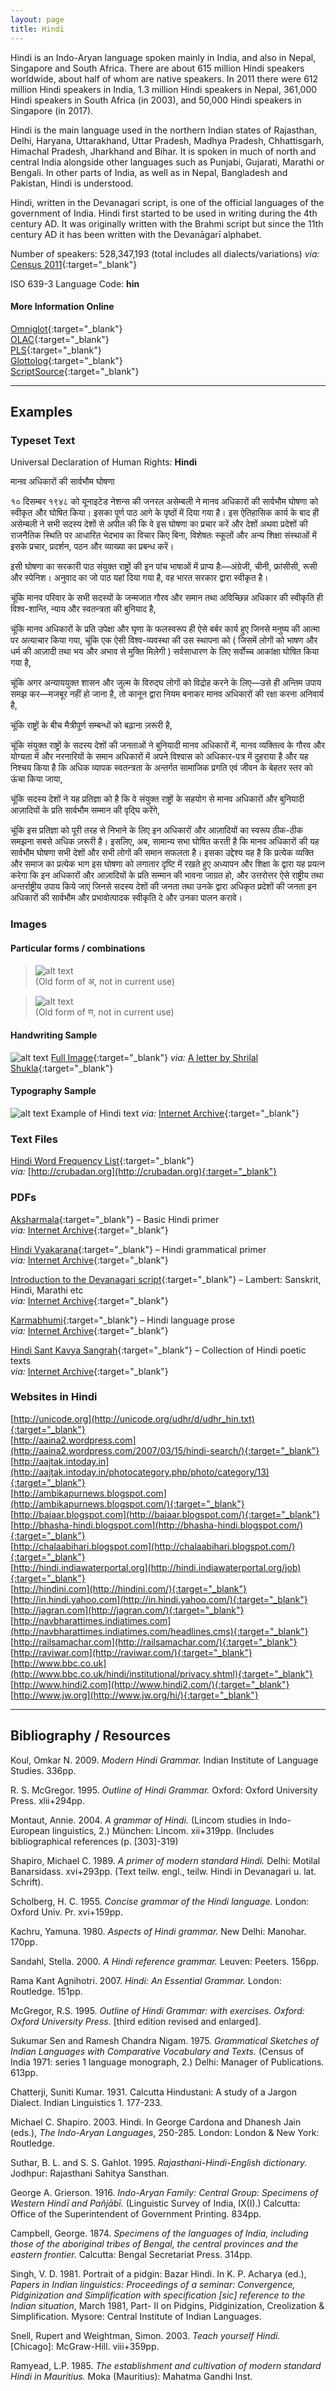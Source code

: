 ```yaml
---
layout: page
title: Hindi
---
```


Hindi is an Indo-Aryan language spoken mainly in India, and also in Nepal, Singapore and South Africa. There are about 615 million Hindi speakers worldwide, about half of whom are native speakers. In 2011 there were 612 million Hindi speakers in India, 1.3 million Hindi speakers in Nepal, 361,000 Hindi speakers in South Africa (in 2003), and 50,000 Hindi speakers in Singapore (in 2017).

Hindi is the main language used in the northern Indian states of Rajasthan, Delhi, Haryana, Uttarakhand, Uttar Pradesh, Madhya Pradesh, Chhattisgarh, Himachal Pradesh, Jharkhand and Bihar. It is spoken in much of north and central India alongside other languages such as Punjabi, Gujarati, Marathi or Bengali. In other parts of India, as well as in Nepal, Bangladesh and Pakistan, Hindi is understood.

Hindi, written in the Devanagari script, is one of the official languages of the government of India. Hindi first started to be used in writing during the 4th century AD. It was originally written with the Brahmi script but since the 11th century AD it has been written with the Devanāgarī alphabet.

Number of speakers: 528,347,193 (total includes all dialects/variations) *via:* [Census 2011](../devanagari-overview/Census-of-India-2011-Language.pdf){:target="_blank"}  

ISO 639-3 Language Code: **hin**  

#### More Information Online

[Omniglot](https://omniglot.com/writing/hindi.htm){:target="_blank"}  
[OLAC](http://www.language-archives.org/language/hin){:target="_blank"}  
[PLS](http://www.peopleslinguisticsurvey.org/bhasha-sample.aspx?id=403){:target="_blank"}  
[Glottolog](https://glottolog.org/resource/languoid/id/hind1269){:target="_blank"}  
[ScriptSource](https://www.scriptsource.org/cms/scripts/page.php?item_id=language_detail&key=hin){:target="_blank"}

-----


## Examples

### Typeset Text

Universal Declaration of Human Rights: **Hindi**

मानव अधिकारों की सार्वभौम घोषणा

१० दिसम्बर १९४८ को यूनाइटेड नेशन्स की जनरल असेम्बली ने मानव अधिकारों की सार्वभौम घोषणा को स्वीकृत और घोषित किया। इसका पूर्ण पाठ आगे के पृष्ठों में दिया गया है। इस ऐतिहासिक कार्य के बाद ही असेम्बली ने सभी सदस्य देशों से अपील की कि वे इस घोषणा का प्रचार करें और देशों अथवा प्रदेशों की राजनैतिक स्थिति पर आधारित भेदभाव का विचार किए बिना, विशेषतः स्कूलों और अन्य शिक्षा संस्थाओं में इसके प्रचार, प्रदर्शन, पठन और व्याख्या का प्रबन्ध करें।

इसी घोषणा का सरकारी पाठ संयुक्त राष्ट्रों की इन पांच भाषाओं में प्राप्य हैः—अंग्रेजी, चीनी, फ्रांसीसी, रूसी और स्पेनिश। अनुवाद का जो पाठ यहां दिया गया है, वह भारत सरकार द्वारा स्वीकृत है।

चूंकि मानव परिवार के सभी सदस्यों के जन्मजात गौरव और समान तथा अविच्छिन्न अधिकार की स्वीकृति ही विश्व-शान्ति, न्याय और स्वतन्त्रता की बुनियाद है,

चूंकि मानव अधिकारों के प्रति उपेक्षा और घृणा के फलस्वरूप ही ऐसे बर्बर कार्य हुए जिनसे मनुष्य की आत्मा पर अत्याचार किया गया, चूंकि एक ऐसी विश्व-व्यवस्था की उस स्थापना को ( जिसमें लोगों को भाषण और धर्म की आज़ादी तथा भय और अभाव से मुक्ति मिलेगी ) सर्वसाधारण के लिए सर्वोच्च आकांक्षा घोषित किया गया है,

चूंकि अगर अन्याययुक्त शासन और जुल्म के विरुद्घ लोगों को विद्रोह करने के लिए—उसे ही अन्तिम उपाय समझ कर—मजबूर नहीं हो जाना है, तो कानून द्वारा नियम बनाकर मानव अधिकारों की रक्षा करना अनिवार्य है,

चूंकि राष्ट्रों के बीच मैत्रीपूर्ण सम्बन्धों को बढ़ाना ज़रूरी है,

चूंकि संयुक्त राष्ट्रों के सदस्य देशों की जनताओं ने बुनियादी मानव अधिकारों में, मानव व्यक्तित्व के गौरव और योग्यता में और नरनारियों के समान अधिकारों में अपने विश्वास को अधिकार-पत्र में दुहराया है और यह निश्चय किया है कि अधिक व्यापक स्वतन्त्रता के अन्तर्गत सामाजिक प्रगति एवं जीवन के बेहतर स्तर को ऊंचा किया जाया,

चूंकि सदस्य देशों ने यह प्रतिज्ञा को है कि वे संयुक्त राष्ट्रों के सहयोग से मानव अधिकारों और बुनियादी आज़ादियों के प्रति सार्वभौम सम्मान की वृद्घि करेंगे,

चूंकि इस प्रतिज्ञा को पूरी तरह से निभाने के लिए इन अधिकारों और आज़ादियों का स्वरूप ठीक-ठीक समझना सबसे अधिक ज़रूरी है। इसलिए, अब, सामान्य सभा घोषित करती है कि मानव अधिकारों की यह सार्वभौम घोषणा सभी देशों और सभी लोगों की समान सफलता है। इसका उद्देश्य यह है कि प्रत्येक व्यक्ति और समाज का प्रत्येक भाग इस घोषणा को लगातार दृष्टि में रखते हुए अध्यापन और शिक्षा के द्वारा यह प्रयत्न करेगा कि इन अधिकारों और आज़ादियों के प्रति सम्मान की भावना जाग्रत हो, और उत्तरोत्तर ऐसे राष्ट्रीय तथा अन्तर्राष्ट्रीय उपाय किये जाएं जिनसे सदस्य देशों की जनता तथा उनके द्वारा अधिकृत प्रदेशों की जनता इन अधिकारों की सार्वभौम और प्रभावोत्पादक स्वीकृति दे और उनका पालन करावे।


### Images


#### Particular forms / combinations

>![alt text](/images/01.png)  
(Old form of अ, not in current use)

>![alt text](/images/02.png)  
(Old form of ण, not in current use)
 &nbsp;  


#### Handwriting Sample

![alt text](/images/Hindi-handwriting-01.png)
[Full Image](/images/Hindi-handwriting-01.jpg){:target="_blank"} *via:* [A letter by Shrilal Shukla](http://dineshupadhyaya.blogspot.com/2011/10/handwritten-letter-message-from.html){:target="_blank"}


#### Typography Sample

![alt text](/images/hindi.png)
Example of Hindi text
*via:* [Internet Archive](https://archive.org/details/in.ernet.dli.2015.464071){:target="_blank"}


### Text Files

[Hindi Word Frequency List](/basic-info/hindi-word-frequency.txt){:target="_blank"}  
*via:* [http://crubadan.org](http://crubadan.org){:target="_blank"}


### PDFs

[Aksharmala](/samples/Hindi-01.pdf){:target="_blank"} – Basic Hindi primer  
*via:* [Internet Archive](https://archive.org/details/hindprimerthes00chri){:target="_blank"}

[Hindi Vyakarana](/samples/Hindi-02.pdf){:target="_blank"} – Hindi grammatical primer  
*via:* [Internet Archive](https://archive.org/details/in.ernet.dli.2015.545450){:target="_blank"}

[Introduction to the Devanagari script](/samples/Hindi-03.pdf){:target="_blank"} – Lambert: Sanskrit, Hindi, Marathi etc  
*via:* [Internet Archive](https://archive.org/details/in.gov.ignca.3374){:target="_blank"}

[Karmabhumi](/samples/Hindi-04.pdf){:target="_blank"} – Hindi language prose  
*via:* [Internet Archive](https://archive.org/details/Karmbhumi-Hindi-Premchand){:target="_blank"}

[Hindi Sant Kavya Sangrah](/samples/Hindi-05.pdf){:target="_blank"} – Collection of Hindi poetic texts  
*via:* [Internet Archive](https://archive.org/details/in.ernet.dli.2015.493785){:target="_blank"}


### Websites in Hindi

[http://unicode.org](http://unicode.org/udhr/d/udhr_hin.txt){:target="_blank"}  
[http://aaina2.wordpress.com](http://aaina2.wordpress.com/2007/03/15/hindi-search/){:target="_blank"}  
[http://aajtak.intoday.in](http://aajtak.intoday.in/photocategory.php/photo/category/13){:target="_blank"}  
[http://ambikapurnews.blogspot.com](http://ambikapurnews.blogspot.com/){:target="_blank"}  
[http://bajaar.blogspot.com](http://bajaar.blogspot.com/){:target="_blank"}  
[http://bhasha-hindi.blogspot.com](http://bhasha-hindi.blogspot.com/){:target="_blank"}  
[http://chalaabihari.blogspot.com](http://chalaabihari.blogspot.com/){:target="_blank"}  
[http://hindi.indiawaterportal.org](http://hindi.indiawaterportal.org/job){:target="_blank"}  
[http://hindini.com](http://hindini.com/){:target="_blank"}  
[http://in.hindi.yahoo.com](http://in.hindi.yahoo.com/){:target="_blank"}  
[http://jagran.com](http://jagran.com/){:target="_blank"}  
[http://navbharattimes.indiatimes.com](http://navbharattimes.indiatimes.com/headlines.cms){:target="_blank"}  
[http://railsamachar.com](http://railsamachar.com/){:target="_blank"}  
[http://raviwar.com](http://raviwar.com/){:target="_blank"}  
[http://www.bbc.co.uk](http://www.bbc.co.uk/hindi/institutional/privacy.shtml){:target="_blank"}  
[http://www.hindi2.com](http://www.hindi2.com/){:target="_blank"}  
[http://www.jw.org](http://www.jw.org/hi/){:target="_blank"}


-----

## Bibliography / Resources

Koul, Omkar N. 2009. *Modern Hindi Grammar.* Indian Institute of Language Studies. 336pp.

R. S. McGregor. 1995. *Outline of Hindi Grammar.* Oxford: Oxford University Press. xlii+294pp.

Montaut, Annie. 2004. *A grammar of Hindi.* (Lincom studies in Indo-European linguistics, 2.) München: Lincom. xii+319pp. (Includes bibliographical references (p. [303]-319)

Shapiro, Michael C. 1989. *A primer of modern standard Hindi.* Delhi: Motilal Banarsidass. xvi+293pp. (Text teilw. engl., teilw. Hindi in Devanagari u. lat. Schrift).

Scholberg, H. C. 1955. *Concise grammar of the Hindi language.* London: Oxford Univ. Pr. xvi+159pp.

Kachru, Yamuna. 1980. *Aspects of Hindi grammar.* New Delhi: Manohar. 170pp.

Sandahl, Stella. 2000. *A Hindi reference grammar.* Leuven: Peeters. 156pp.

Rama Kant Agnihotri. 2007. *Hindi: An Essential Grammar.* London: Routledge. 151pp.

McGregor, R.S. 1995. *Outline of Hindi Grammar: with exercises. Oxford: Oxford University Press.* [third edition revised and enlarged].

Sukumar Sen and Ramesh Chandra Nigam. 1975. *Grammatical Sketches of Indian Languages with Comparative Vocabulary and Texts.* (Census of India 1971: series 1 language monograph, 2.) Delhi: Manager of Publications. 613pp.

Chatterji, Suniti Kumar. 1931. Calcutta Hindustani: A study of a Jargon Dialect. Indian Linguistics 1. 177-233.

Michael C. Shapiro. 2003. Hindi. In George Cardona and Dhanesh Jain (eds.), *The Indo-Aryan Languages*, 250-285. London: London & New York: Routledge.

Suthar, B. L. and S. S. Gahlot. 1995. *Rajasthani-Hindi-English dictionary.* Jodhpur: Rajasthani Sahitya Sansthan.

George A. Grierson. 1916. *Indo-Aryan Family: Central Group: Specimens of Western Hindī and Pañjābī.* (Linguistic Survey of India, IX(I).) Calcutta: Office of the Superintendent of Government Printing. 834pp.

Campbell, George. 1874. *Specimens of the languages of India, including those of the aboriginal tribes of Bengal, the central provinces and the eastern frontier.* Calcutta: Bengal Secretariat Press. 314pp.

Singh, V. D. 1981. Portrait of a pidgin: Bazar Hindi. In K. P. Acharya (ed.), *Papers in Indian linguistics: Proceedings of a seminar: Convergence, Pidginization and Simplification with specification [sic] reference to the Indian situation*, March 1981, Part- II on Pidgins, Pidginization, Creolization & Simplification. Mysore: Central Institute of Indian Languages.

Snell, Rupert and Weightman, Simon. 2003. *Teach yourself Hindi.* [Chicago]: McGraw-Hill. viii+359pp.

Ramyead, L.P. 1985. *The establishment and cultivation of modern standard Hindi in Mauritius.* Moka (Mauritius): Mahatma Gandhi Inst.




